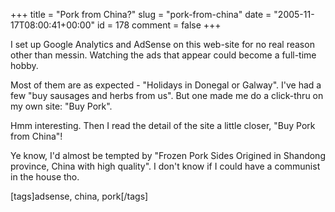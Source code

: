+++
title = "Pork from China?"
slug = "pork-from-china"
date = "2005-11-17T08:00:41+00:00"
id = 178
comment = false
+++

I set up Google Analytics and AdSense on this web-site for no real reason other than messin. Watching the ads that appear could become a full-time hobby. 

Most of them are as expected - "Holidays in Donegal or Galway". I've had a few "buy sausages and herbs from us". But one made me do a click-thru on my own site: "Buy Pork". 

Hmm interesting. Then I read the detail of the site a little closer, "Buy Pork from China"!

Ye know, I'd almost be tempted by "Frozen Pork Sides Origined in Shandong province, China with high quality". I don't know if I could have a communist in the house tho.

[tags]adsense, china, pork[/tags]
